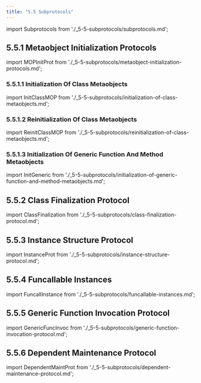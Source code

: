 ```yaml
---
title: "5.5 Subprotocols"
---
```


import Subprotocols from './_5-5-subprotocols/subprotocols.md';

<Subprotocols />

## 5.5.1 Metaobject Initialization Protocols

import MOPInitProt from './_5-5-subprotocols/metaobject-initialization-protocols.md';

<MOPInitProt />

### 5.5.1.1 Initialization Of Class Metaobjects

import InitClassMOP from './_5-5-subprotocols/initialization-of-class-metaobjects.md';

<InitClassMOP />

### 5.5.1.2 Reinitialization Of Class Metaobjects

import ReinitClassMOP from './_5-5-subprotocols/reinitialization-of-class-metaobjects.md';

<ReinitClassMOP />

### 5.5.1.3 Initialization Of Generic Function And Method Metaobjects

import InitGeneric from './_5-5-subprotocols/initialization-of-generic-function-and-method-metaobjects.md';

<InitGeneric />

## 5.5.2 Class Finalization Protocol

import ClassFinalization from './_5-5-subprotocols/class-finalization-protocol.md';

<ClassFinalization />

## 5.5.3 Instance Structure Protocol

import InstanceProt from './_5-5-subprotocols/instance-structure-protocol.md';

<InstanceProt />

## 5.5.4 Funcallable Instances

import FuncallInstance from './_5-5-subprotocols/funcallable-instances.md';

<FuncallInstance />

## 5.5.5 Generic Function Invocation Protocol

import GenericFuncInvoc from './_5-5-subprotocols/generic-function-invocation-protocol.md';

<GenericFuncInvoc />

## 5.5.6 Dependent Maintenance Protocol

import DependentMaintProt from './_5-5-subprotocols/dependent-maintenance-protocol.md';

<DependentMaintProt />

